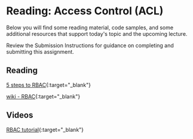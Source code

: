 # Reading: Access Control (ACL)

Below you will find some reading material, code samples, and some additional resources that support today's topic and the upcoming lecture.

Review the Submission Instructions for guidance on completing and submitting this assignment.

## Reading

[5 steps to RBAC](https://www.csoonline.com/article/3060780/security/5-steps-to-simple-role-based-access-control.html){:target="_blank"}

<!-- Mix it up! Create the questions with pointed answers, fill in the blank, or opinion/open ended -->

[wiki - RBAC](https://en.wikipedia.org/wiki/Role-based_access_control){:target="_blank"}

<!-- Mix it up! Create the questions with pointed answers, fill in the blank, or opinion/open ended -->

## Videos

[RBAC tutorial](https://www.youtube.com/watch?v=C4NP8Eon3cA){:target="_blank"}

<!-- Mix it up! Create the questions with pointed answers, fill in the blank, or opinion/open ended -->